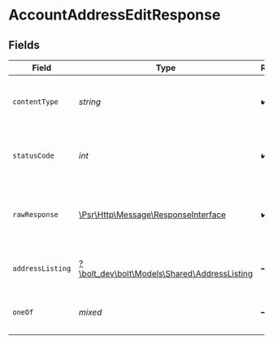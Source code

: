 # AccountAddressEditResponse


## Fields

| Field                                                                                                        | Type                                                                                                         | Required                                                                                                     | Description                                                                                                  |
| ------------------------------------------------------------------------------------------------------------ | ------------------------------------------------------------------------------------------------------------ | ------------------------------------------------------------------------------------------------------------ | ------------------------------------------------------------------------------------------------------------ |
| `contentType`                                                                                                | *string*                                                                                                     | :heavy_check_mark:                                                                                           | HTTP response content type for this operation                                                                |
| `statusCode`                                                                                                 | *int*                                                                                                        | :heavy_check_mark:                                                                                           | HTTP response status code for this operation                                                                 |
| `rawResponse`                                                                                                | [\Psr\Http\Message\ResponseInterface](https://www.php-fig.org/psr/psr-7/#33-psrhttpmessageresponseinterface) | :heavy_check_mark:                                                                                           | Raw HTTP response; suitable for custom response parsing                                                      |
| `addressListing`                                                                                             | [?\bolt_dev\bolt\Models\Shared\AddressListing](../../Models/Shared/AddressListing.md)                        | :heavy_minus_sign:                                                                                           | The address was successfully edited                                                                          |
| `oneOf`                                                                                                      | *mixed*                                                                                                      | :heavy_minus_sign:                                                                                           | The address is invalid and cannot be added                                                                   |